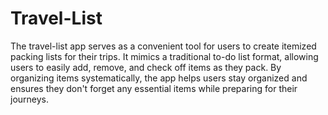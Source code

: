 # Travel-List

The travel-list app serves as a convenient tool for users to create itemized packing lists for their trips. It mimics a traditional to-do list format, allowing users to easily add, remove, and check off items as they pack. By organizing items systematically, the app helps users stay organized and ensures they don't forget any essential items while preparing for their journeys.
